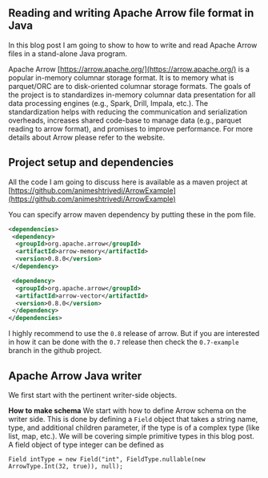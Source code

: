## Reading and writing Apache Arrow file format in Java 
In this blog post I am going to show to how to write and 
read Apache Arrow files in a stand-alone Java program.
 
 
Apache Arrow [https://arrow.apache.org/](https://arrow.apache.org/)
is a popular in-memory columnar storage format. It is to memory 
what is parquet/ORC are to disk-oriented columnar storage 
formats. The goals of the project is to standardizes in-memory 
columnar data presentation for all data processing engines (e.g., 
Spark, Drill, Impala, etc.). The standardization helps with reducing 
the communication and serialization overheads, increases shared 
code-base to manage data (e.g., parquet reading to arrow format), 
and promises to improve performance. For more details about Arrow 
please refer to the website. 


## Project setup and dependencies 
All the code I am going to discuss here is available as a maven project 
at 
[https://github.com/animeshtrivedi/ArrowExample](https://github.com/animeshtrivedi/ArrowExample) 

You can specify arrow maven dependency by putting these in the pom file. 

```xml
<dependencies>
 <dependency>
  <groupId>org.apache.arrow</groupId>
  <artifactId>arrow-memory</artifactId>
  <version>0.8.0</version>
 </dependency>

 <dependency>
  <groupId>org.apache.arrow</groupId>
  <artifactId>arrow-vector</artifactId>
  <version>0.8.0</version>
 </dependency>
</dependencies>
```

I highly recommend to use the `0.8` release of arrow. But if you are interested in how 
it can be done with the `0.7` release then check the `0.7-example` branch in the github 
project. 

## Apache Arrow Java writer

We first start with the pertinent writer-side objects.

**How to make schema**
We start with how to define Arrow schema on the writer side. This is done by defining 
 a `Field` object that takes a string name, type, and additional children parameter, 
 if the type is of a complex type (like list, map, etc.). We will be covering simple 
 primitive types in this blog post. A field object of type integer can be defined 
 as
  
 ```
Field intType = new Field("int", FieldType.nullable(new ArrowType.Int(32, true)), null);
 ```
